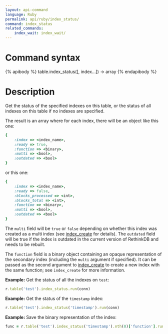 ```yaml
---
layout: api-command
language: Ruby
permalink: api/ruby/index_status/
command: index_status
related_commands:
    index_wait: index_wait/
---
```


# Command syntax #

{% apibody %}
table.index_status([, index...]) &rarr; array
{% endapibody %}

# Description #

Get the status of the specified indexes on this table, or the status
of all indexes on this table if no indexes are specified.

The result is an array where for each index, there will be an object like this one:

```rb
{
    :index => <index_name>,
    :ready => true,
    :function => <binary>,
    :multi => <bool>,
    :outdated => <bool>
}
```

or this one:

```rb
{
    :index => <index_name>,
    :ready => false,
    :blocks_processed => <int>,
    :blocks_total => <int>,
    :function => <binary>,
    :multi => <bool>,
    :outdated => <bool>
}
```

The `multi` field will be `true` or `false` depending on whether this index was created as a multi index (see [index_create](/api/ruby/index_create/) for details). The `outdated` field will be true if the index is outdated in the current version of RethinkDB and needs to be rebuilt.

The `function` field is a binary object containing an opaque representation of the secondary index (including the `multi` argument if specified). It can be passed as the second argument to [index_create](/api/ruby/index_create/) to create a new index with the same function; see `index_create` for more information.

__Example:__ Get the status of all the indexes on `test`:

```rb
r.table('test').index_status.run(conn)
```

__Example:__ Get the status of the `timestamp` index:

```rb
r.table('test').index_status('timestamp').run(conn)
```

__Example:__ Save the binary representation of the index:

```rb
func = r.table('test').index_status('timestamp').nth(0)['function'].run(conn)
```
